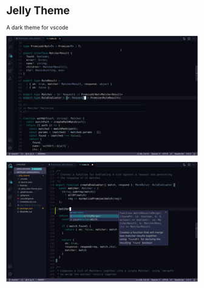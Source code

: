 # Jelly Theme

A dark theme for vscode

![Screenshot](images/screenshot-1.png)

![Screenshot](images/screenshot-2.png)